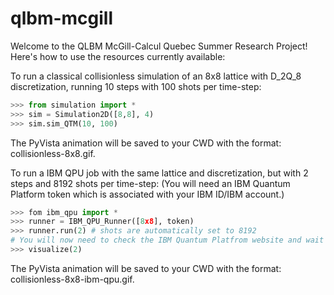 ﻿# qlbm-mcgill

Welcome to the QLBM McGill-Calcul Quebec Summer Research Project! Here's how to use the resources currently available:

To run a classical collisionless simulation of an 8x8 lattice with D_2Q_8 discretization, running 10 steps with 100 shots per time-step:

```python
>>> from simulation import *
>>> sim = Simulation2D([8,8], 4)
>>> sim.sim_QTM(10, 100)
```
The PyVista animation will be saved to your CWD with the format: collisionless-8x8.gif.

To run a IBM QPU job with the same lattice and discretization, but with 2 steps and 8192 shots per time-step:
(You will need an IBM Quantum Platform token which is associated with your IBM ID/IBM account.)

```python
>>> fom ibm_qpu import *
>>> runner = IBM_QPU_Runner([8x8], token)
>>> runner.run(2) # shots are automatically set to 8192
# You will now need to check the IBM Quantum Platfrom website and wait until the job is finished.
>>> visualize(2)
```
The PyVista animation will be saved to your CWD with the format: collisionless-8x8-ibm-qpu.gif.
